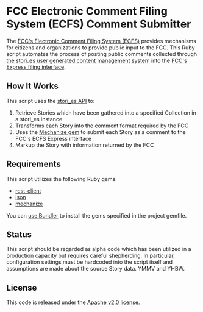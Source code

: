 # FCC Electronic Comment Filing System (ECFS) Comment Submitter

The [FCC's Electronic Comment Filing System (ECFS)](http://apps.fcc.gov/ecfs/) provides mechanisms for citizens and organizations to provide public input to the FCC.  This Ruby script automates the process of posting public comments collected through [the stori_es user generated content management system](https://github.com/stori-es/stori_es) into the [FCC's Express filing interface](http://apps.fcc.gov/ecfs/hotdocket/list).

## How It Works

This script uses the [stori_es API](https://github.com/stori-es/stori_es-api) to:

1. Retrieve Stories which have been gathered into a specified Collection in a stori_es instance
2. Transforms each Story into the comment format required by the FCC
3. Uses the [Mechanize gem](https://github.com/sparklemotion/mechanize) to submit each Story as a comment to the FCC's ECFS Express interface
4. Markup the Story with information returned by the FCC

## Requirements

This script utilizes the following Ruby gems:

* [rest-client](https://github.com/rest-client/rest-client)
* [json](https://github.com/flori/json)
* [mechanize](https://github.com/sparklemotion/mechanize)

You can [use Bundler](http://bundler.io/) to install the gems specified in the project gemfile.

## Status

This script should be regarded as alpha code which has been utilized in a production capacity but requires careful shepherding.  In particular, configuration settings must be hardcoded into the script itself and assumptions are made about the source Story data. YMMV and YHBW.

## License

This code is released under the [Apache v2.0 license](https://www.apache.org/licenses/LICENSE-2.0).
